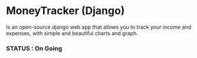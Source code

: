 # MoneyTracker (Django)

Is an open-source django web app that allows you to track your income and expenses, with simple and beautiful charts and graph.

### STATUS : On Going

